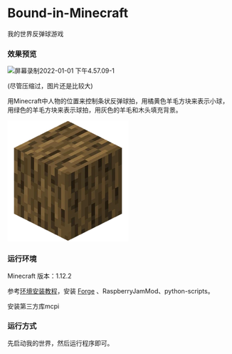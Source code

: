 # Bound-in-Minecraft
我的世界反弹球游戏

### 效果预览

![屏幕录制2022-01-01 下午4.57.09-1](README.assets/show.gif)

(尽管压缩过，图片还是比较大)

用Minecraft中人物的位置来控制条状反弹球拍，用橘黄色羊毛方块来表示小球，用绿色的羊毛方块来表示球拍，用灰色的羊毛和木头填充背景。

![img](README.assets/clip_image001-1039600.png)

### 运行环境

Minecraft 版本：1.12.2

参考[环境安装教程](https://ngcm.github.io/PythonTool-Mod/installation/)，安装 [Forge](https://ngcm.github.io/PythonTool-Mod/downloads/) 、RaspberryJamMod、python-scripts。

安装第三方库mcpi

### 运行方式

先启动我的世界，然后运行程序即可。
